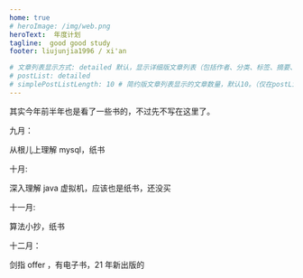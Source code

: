 ```yaml
---
home: true
# heroImage: /img/web.png
heroText:  年度计划
tagline:  good good study
footer: liujunjia1996 / xi'an

# 文章列表显示方式: detailed 默认，显示详细版文章列表（包括作者、分类、标签、摘要、分页等）| simple => 显示简约版文章列表（仅标题和日期）| none 不显示文章列表
# postList: detailed
# simplePostListLength: 10 # 简约版文章列表显示的文章数量，默认10。（仅在postList设置为simple时生效）
---
```

其实今年前半年也是看了一些书的，不过先不写在这里了。

九月：

从根儿上理解 mysql，纸书


十月:

深入理解 java 虚拟机，应该也是纸书，还没买


十一月:

算法小抄，纸书


十二月：

剑指 offer ，有电子书，21 年新出版的